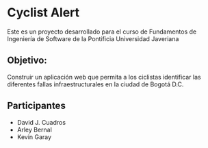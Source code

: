 # Cyclist Alert
Este es un proyecto desarrollado para el curso de Fundamentos de Ingeniería de Software de la
Pontificia Universidad Javeriana
## Objetivo:
Construir un aplicación web que  permita a los ciclistas identificar las diferentes fallas infraestructurales en la ciudad de Bogotá D.C.
## Participantes
- David J. Cuadros
- Arley Bernal
- Kevin Garay

